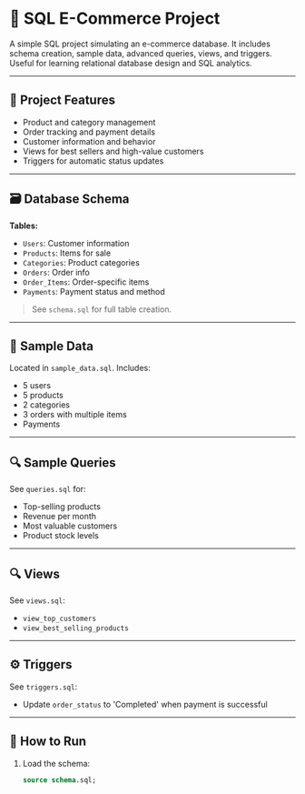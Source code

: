 # 🛒 SQL E-Commerce Project

A simple SQL project simulating an e-commerce database. It includes schema creation, sample data, advanced queries, views, and triggers. Useful for learning relational database design and SQL analytics.

---

## 📌 Project Features

- Product and category management
- Order tracking and payment details
- Customer information and behavior
- Views for best sellers and high-value customers
- Triggers for automatic status updates

---

## 🗃️ Database Schema

**Tables:**
- `Users`: Customer information
- `Products`: Items for sale
- `Categories`: Product categories
- `Orders`: Order info
- `Order_Items`: Order-specific items
- `Payments`: Payment status and method

> See `schema.sql` for full table creation.

---

## 📎 Sample Data

Located in `sample_data.sql`. Includes:
- 5 users
- 5 products
- 2 categories
- 3 orders with multiple items
- Payments

---

## 🔍 Sample Queries

See `queries.sql` for:
- Top-selling products
- Revenue per month
- Most valuable customers
- Product stock levels

---

## 🔍 Views

See `views.sql`:
- `view_top_customers`
- `view_best_selling_products`

---

## ⚙️ Triggers

See `triggers.sql`:
- Update `order_status` to 'Completed' when payment is successful

---

## 🚀 How to Run

1. Load the schema:
   ```sql
   source schema.sql;
